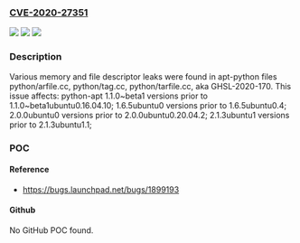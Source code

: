 ### [CVE-2020-27351](https://cve.mitre.org/cgi-bin/cvename.cgi?name=CVE-2020-27351)
![](https://img.shields.io/static/v1?label=Product&message=python-apt&color=blue)
![](https://img.shields.io/static/v1?label=Version&message=1.1.0~beta1%3C%201.1.0~beta1ubuntu0.16.04.10%20&color=brighgreen)
![](https://img.shields.io/static/v1?label=Vulnerability&message=CWE-772%20Missing%20Release%20of%20Resource%20after%20Effective%20Lifetime&color=brighgreen)

### Description

Various memory and file descriptor leaks were found in apt-python files python/arfile.cc, python/tag.cc, python/tarfile.cc, aka GHSL-2020-170. This issue affects: python-apt 1.1.0~beta1 versions prior to 1.1.0~beta1ubuntu0.16.04.10; 1.6.5ubuntu0 versions prior to 1.6.5ubuntu0.4; 2.0.0ubuntu0 versions prior to 2.0.0ubuntu0.20.04.2; 2.1.3ubuntu1 versions prior to 2.1.3ubuntu1.1;

### POC

#### Reference
- https://bugs.launchpad.net/bugs/1899193

#### Github
No GitHub POC found.

